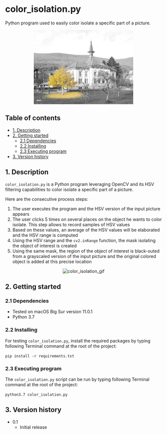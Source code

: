 # color_isolation.py
Python program used to easily color isolate a specific part of a picture.

<p align="center">
	<img src="color_isolation.png" alt="color_isolation.png" style="width: 320px;"/>
</p>

## Table of contents
* [1. Description](#1-description)
* [2. Getting started](#2-getting-started)
    * [2.1 Dependencies](#21-dependencies)
    * [2.2 Installing](#22-installing)
    * [2.3 Executing program](#23-executing-program)
* [3. Version history](#3-version-history)

<!-- toc -->

## 1. Description
`color_isolation.py` is a Python program leveraging OpenCV and its HSV filtering
capabilities to color isolate a specific part of a picture.

Here are the consecutive process steps:
1) The user executes the program and the HSV version of the input picture appears
2) The user clicks 5 times on several places on the object he wants to color
isolate. This step allows to record samples of HSV values
3) Based on these values, an average of the HSV values will be elaborated and
the HSV range is computed
4) Using the HSV range and the `cv2.inRange` function, the mask isolating the
object of interest is created
5) Using the same mask, the region of the object of interest is black-outed from
a grayscaled version of the input picture and the original colored object is
added at this precise location

<p align="center">
	<img src="color_isolation.gif" alt="color_isolation_gif" style="width: 640px;"/>
</p>

## 2. Getting started

### 2.1 Dependencies
* Tested on macOS Big Sur version 11.0.1
* Python 3.7

### 2.2 Installing
For testing `color_isolation.py`, install the required packages by typing
following Terminal command at the root of the project:

`pip install -r requirements.txt`


### 2.3 Executing program
The `color_isolation.py` script can be run by typing following Terminal command
at the root of the project:

`python3.7 color_isolation.py`


## 3. Version history
* 0.1
    * Initial release